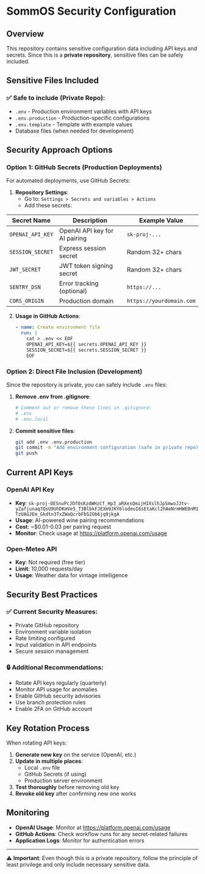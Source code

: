 # SommOS Security Configuration

## Overview
This repository contains sensitive configuration data including API keys and secrets. Since this is a **private repository**, sensitive files can be safely included.

## Sensitive Files Included

### ✅ Safe to include (Private Repo):
- `.env` - Production environment variables with API keys
- `.env.production` - Production-specific configurations  
- `.env.template` - Template with example values
- Database files (when needed for development)

## Security Approach Options

### Option 1: GitHub Secrets (Production Deployments)
For automated deployments, use GitHub Secrets:

1. **Repository Settings**:
   - Go to: `Settings > Secrets and variables > Actions`
   - Add these secrets:

| Secret Name | Description | Example Value |
|-------------|-------------|---------------|
| `OPENAI_API_KEY` | OpenAI API key for AI pairing | `sk-proj-...` |
| `SESSION_SECRET` | Express session secret | Random 32+ chars |
| `JWT_SECRET` | JWT token signing secret | Random 32+ chars |
| `SENTRY_DSN` | Error tracking (optional) | `https://...` |
| `CORS_ORIGIN` | Production domain | `https://yourdomain.com` |

2. **Usage in GitHub Actions**:
   ```yaml
   - name: Create environment file
     run: |
       cat > .env << EOF
       OPENAI_API_KEY=${{ secrets.OPENAI_API_KEY }}
       SESSION_SECRET=${{ secrets.SESSION_SECRET }}
       EOF
   ```

### Option 2: Direct File Inclusion (Development)
Since the repository is private, you can safely include `.env` files:

1. **Remove .env from .gitignore**:
   ```bash
   # Comment out or remove these lines in .gitignore:
   # .env
   # .env.local
   ```

2. **Commit sensitive files**:
   ```bash
   git add .env .env.production
   git commit -m "Add environment configuration (safe in private repo)"
   git push
   ```

## Current API Keys

### OpenAI API Key
- **Key**: `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`
- **Usage**: AI-powered wine pairing recommendations
- **Cost**: ~$0.01-0.03 per pairing request
- **Monitor**: Check usage at https://platform.openai.com/usage

### Open-Meteo API
- **Key**: Not required (free tier)
- **Limit**: 10,000 requests/day
- **Usage**: Weather data for vintage intelligence

## Security Best Practices

### ✅ Current Security Measures:
- Private GitHub repository
- Environment variable isolation
- Rate limiting configured
- Input validation in API endpoints
- Secure session management

### 🔒 Additional Recommendations:
- Rotate API keys regularly (quarterly)
- Monitor API usage for anomalies  
- Enable GitHub security advisories
- Use branch protection rules
- Enable 2FA on GitHub account

## Key Rotation Process

When rotating API keys:

1. **Generate new key** on the service (OpenAI, etc.)
2. **Update in multiple places**:
   - Local `.env` file
   - GitHub Secrets (if using)
   - Production server environment
3. **Test thoroughly** before removing old key
4. **Revoke old key** after confirming new one works

## Monitoring

- **OpenAI Usage**: Monitor at https://platform.openai.com/usage
- **GitHub Actions**: Check workflow runs for any secret-related failures
- **Application Logs**: Monitor for authentication errors

---

⚠️  **Important**: Even though this is a private repository, follow the principle of least privilege and only include necessary sensitive data.
